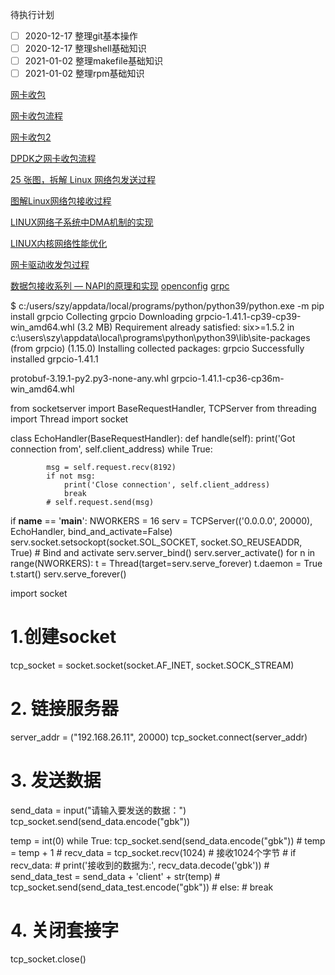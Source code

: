 待执行计划

- [ ] 2020-12-17 
  整理git基本操作
- [ ] 2020-12-17
  整理shell基础知识
- [ ] 2021-01-02
  整理makefile基础知识
- [ ] 2021-01-02
  整理rpm基础知识
  
 [网卡收包](https://blog.csdn.net/weixin_44062361/article/details/108725060?utm_medium=distribute.pc_relevant.none-task-blog-2%7Edefault%7EBlogCommendFromMachineLearnPai2%7Edefault-1.baidujs&depth_1-utm_source=distribute.pc_relevant.none-task-blog-2%7Edefault%7EBlogCommendFromMachineLearnPai2%7Edefault-1.baidujs)

[网卡收包流程](https://cloud.tencent.com/developer/article/1030881?from=article.detail.1628161)

[网卡收包2](https://www.cnblogs.com/muahao/p/10861771.html)

[DPDK之网卡收包流程](https://zhuanlan.zhihu.com/p/65424382)

[25 张图，拆解 Linux 网络包发送过程](https://cloud.tencent.com/developer/article/1836743?from=article.detail.1836742)

[图解Linux网络包接收过程](https://cloud.tencent.com/developer/article/1757691?from=article.detail.1030881)

[LINUX网络子系统中DMA机制的实现](https://cloud.tencent.com/developer/article/1628161)

[LINUX内核网络性能优化](http://kerneltravel.net/blog/2021/ljr_network17/)

[网卡驱动收发包过程](https://blog.csdn.net/hz5034/article/details/79794615?utm_source=copy)

[数据包接收系列 — NAPI的原理和实现](https://blog.csdn.net/zhangskd/article/details/21627963)
[openconfig](https://blog.csdn.net/qq_27923047/category_10402228.html)
[grpc](https://grpc.io/docs/what-is-grpc/introduction/)

$ c:/users/szy/appdata/local/programs/python/python39/python.exe -m pip install grpcio
Collecting grpcio
  Downloading grpcio-1.41.1-cp39-cp39-win_amd64.whl (3.2 MB)
Requirement already satisfied: six>=1.5.2 in c:\users\szy\appdata\local\programs\python\python39\lib\site-packages (from grpcio) (1.15.0)
Installing collected packages: grpcio
Successfully installed grpcio-1.41.1

protobuf-3.19.1-py2.py3-none-any.whl
grpcio-1.41.1-cp36-cp36m-win_amd64.whl



from socketserver import BaseRequestHandler, TCPServer
from threading import Thread
import socket


class EchoHandler(BaseRequestHandler):
    def handle(self):
        print('Got connection from', self.client_address)
        while True:

            msg = self.request.recv(8192)
            if not msg:
                print('Close connection', self.client_address)
                break
            # self.request.send(msg)


if __name__ == '__main__':
    NWORKERS = 16
    serv = TCPServer(('0.0.0.0', 20000), EchoHandler, bind_and_activate=False)
    serv.socket.setsockopt(socket.SOL_SOCKET, socket.SO_REUSEADDR, True)
    # Bind and activate
    serv.server_bind()
    serv.server_activate()
    for n in range(NWORKERS):
        t = Thread(target=serv.serve_forever)
        t.daemon = True
        t.start()
    serv.serve_forever()

import socket
# 1.创建socket
tcp_socket = socket.socket(socket.AF_INET, socket.SOCK_STREAM)

# 2. 链接服务器
server_addr = ("192.168.26.11", 20000)
tcp_socket.connect(server_addr)

# 3. 发送数据
send_data = input("请输入要发送的数据：")
tcp_socket.send(send_data.encode("gbk"))

temp = int(0)
while True:
    tcp_socket.send(send_data.encode("gbk"))
    # temp = temp + 1
    # recv_data = tcp_socket.recv(1024)  # 接收1024个字节
    # if recv_data:
    #     print('接收到的数据为:', recv_data.decode('gbk'))
    #     send_data_test = send_data + 'client' + str(temp)
    #     tcp_socket.send(send_data_test.encode("gbk"))
    # else:
    #     break

# 4. 关闭套接字
tcp_socket.close()
